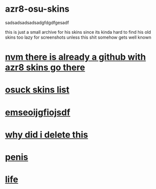 # azr8-osu-skins
sadsadsadsadsadgfdgdfgesadf

this is just a small archive for his skins since its kinda hard to find his old skins
too lazy for screenshots unless this shit somehow gets well known 


# [nvm there is already a github with azr8 skins go there](https://github.com/MumusLeBG/AzeriteSkins/blob/master/README.md)



# [osuck skins list](https://skins.osuck.net/index.php?do=tags&tag=Azerite)


# [emseoijgfiojsdf](https://s.put.re/jhhzyA8n.osk)

# [why did i delete this](https://files.catbox.moe/91hwnz.rar)

# [penis](https://files.catbox.moe/6r5tab.osk)

# [life](https://www.dropbox.com/s/ydin4ern2eb4ev2/%23azer8dawn.osk?dl=1)
